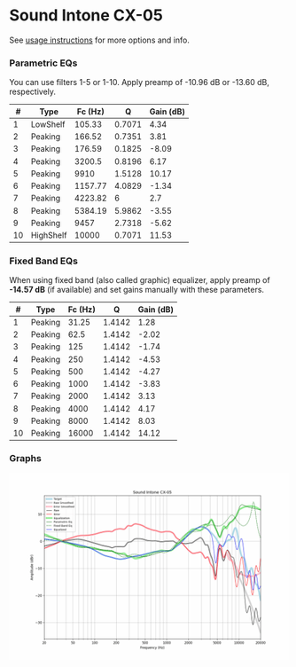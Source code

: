 # Sound Intone CX-05
See [usage instructions](https://github.com/jaakkopasanen/AutoEq#usage) for more options and info.

### Parametric EQs
You can use filters 1-5 or 1-10. Apply preamp of -10.96 dB or -13.60 dB, respectively.

|   # | Type      |   Fc (Hz) |      Q |   Gain (dB) |
|-----|-----------|-----------|--------|-------------|
|   1 | LowShelf  |    105.33 | 0.7071 |        4.34 |
|   2 | Peaking   |    166.52 | 0.7351 |        3.81 |
|   3 | Peaking   |    176.59 | 0.1825 |       -8.09 |
|   4 | Peaking   |   3200.5  | 0.8196 |        6.17 |
|   5 | Peaking   |   9910    | 1.5128 |       10.17 |
|   6 | Peaking   |   1157.77 | 4.0829 |       -1.34 |
|   7 | Peaking   |   4223.82 | 6      |        2.7  |
|   8 | Peaking   |   5384.19 | 5.9862 |       -3.55 |
|   9 | Peaking   |   9457    | 2.7318 |       -5.62 |
|  10 | HighShelf |  10000    | 0.7071 |       11.53 |

### Fixed Band EQs
When using fixed band (also called graphic) equalizer, apply preamp of **-14.57 dB** (if available) and set gains manually with these parameters.

|   # | Type    |   Fc (Hz) |      Q |   Gain (dB) |
|-----|---------|-----------|--------|-------------|
|   1 | Peaking |     31.25 | 1.4142 |        1.28 |
|   2 | Peaking |     62.5  | 1.4142 |       -2.02 |
|   3 | Peaking |    125    | 1.4142 |       -1.74 |
|   4 | Peaking |    250    | 1.4142 |       -4.53 |
|   5 | Peaking |    500    | 1.4142 |       -4.27 |
|   6 | Peaking |   1000    | 1.4142 |       -3.83 |
|   7 | Peaking |   2000    | 1.4142 |        3.13 |
|   8 | Peaking |   4000    | 1.4142 |        4.17 |
|   9 | Peaking |   8000    | 1.4142 |        8.03 |
|  10 | Peaking |  16000    | 1.4142 |       14.12 |

### Graphs
![](./Sound%20Intone%20CX-05.png)

